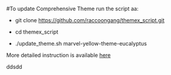 #To update Comprehensive Theme run the script aa:

- git clone https://github.com/raccoongang/themex_script.git

- cd themex_script

- ./update_theme.sh marvel-yellow-theme-eucalyptus ​


More detailed instruction is available [here](https://themex.io/install/)

ddsdd
